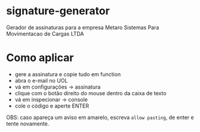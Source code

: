 # signature-generator
Gerador de assinaturas para a empresa Metaro Sistemas Para Movimentacao de Cargas LTDA

# Como aplicar

- gere a assinatura e copie tudo em function
- abra o e-mail no UOL
- vá em configurações → assinatura
- clique com o botão direito do mouse dentro da caixa de texto
- vá em inspecionar → console
- cole o código e aperte ENTER
  
OBS: caso apareça um aviso em amarelo, escreva `allow pasting`, de enter e tente novamente.
